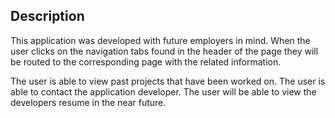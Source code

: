 ## Description ##

This application was developed with future employers in mind. When the user clicks on the navigation tabs found in the header of the page they will be routed to the corresponding page with the related information.

The user is able to view past projects that have been worked on.  The user is able to contact the application developer.  The user will be able to view the developers resume in the near future.
